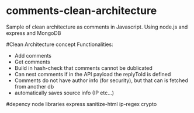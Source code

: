 # comments-clean-architecture
Sample of clean architecture as comments in Javascript. Using node.js and express and MongoDB



#Clean Architecture concept
Functionalities:
- Add comments
- Get comments
- Build in hash-check that comments cannot be dublicated
- Can nest comments if in the API payload the replyToId is defined
- Comments do not have author info (for security), but that can is fetched from another db
- automatically saves source info (IP etc...)


#depency node libraries
express
sanitize-html
ip-regex
crypto

